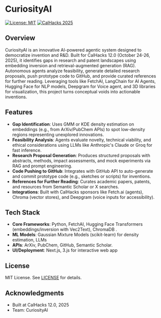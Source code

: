 # CuriosityAI

[![License: MIT](https://img.shields.io/badge/License-MIT-yellow.svg)](https://opensource.org/licenses/MIT)
[![CalHacks 2025](https://img.shields.io/badge/CalHacks-2025-blue)](https://calhacks.io/)

## Overview

CuriosityAI is an innovative AI-powered agentic system designed to democratize invention and R&D. Built for CalHacks 12.0 (October 24-26, 2025), it identifies gaps in research and patent landscapes using embedding inversion and retrieval-augmented generation (RAG). Autonomous agents analyze feasibility, generate detailed research proposals, push prototype code to GitHub, and provide curated references for further reading. Leveraging tools like FetchAI, LangChain for AI Agents, Hugging Face for NLP models, Deepgram for Voice agent, and 3D libraries for visualization, this project turns conceptual voids into actionable inventions.

## Features

- **Gap Identification**: Uses GMM or KDE density estimation on embeddings (e.g., from ArXiv/PubChem APIs) to spot low-density regions representing unexplored innovations.
- **Feasibility Analysis**: Agents evaluate novelty, technical viability, and ethical considerations using LLMs like Anthropic's Claude or Groq for fast inference.
- **Research Proposal Generation**: Produces structured proposals with abstracts, methods, impact assessments, and mock experiments via RAG and prompt engineering.
- **Code Pushing to GitHub**: Integrates with GitHub API to auto-generate and commit prototype code (e.g., sketches or scripts) for inventions.
- **References for Further Reading**: Curates academic papers, patents, and resources from Semantic Scholar or X searches.
- **Integrations**: Built with CalHacks sponsors like Fetch.ai (agents), Chroma (vector stores), and Deepgram (voice inputs for accessibility).

## Tech Stack

- **Core Frameworks**: Python, FetchAI, Hugging Face Transformers (embeddings/inversion with Vec2Text), ChromaDB .
- **ML Models**: Gaussian Mixture Models (scikit-learn) for density estimation, LLMs
- **APIs**: ArXiv, PubChem, GitHub, Semantic Scholar.
- **UI/Deployment**: Next.js, 3.js for interactive web app

## License

MIT License. See [LICENSE](LICENSE) for details.

## Acknowledgments

- Built at CalHacks 12.0, 2025
- Team: CuriosityAI
